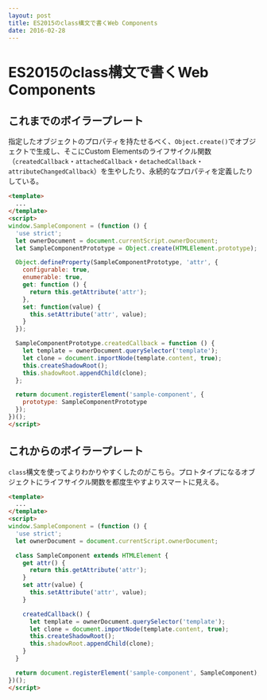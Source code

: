 ```yaml
---
layout: post
title: ES2015のclass構文で書くWeb Components
date: 2016-02-28
---
```


# ES2015のclass構文で書くWeb Components

## これまでのボイラープレート

指定したオブジェクトのプロパティを持たせるべく、`Object.create()`でオブジェクトで生成し、そこにCustom Elementsのライフサイクル関数（`createdCallback`・`attachedCallback`・`detachedCallback`・`attributeChangedCallback`）を生やしたり、永続的なプロパティを定義したりしている。

```html
<template>
  ...
</template>
<script>
window.SampleComponent = (function () {
  'use strict';
  let ownerDocument = document.currentScript.ownerDocument;
  let SampleComponentPrototype = Object.create(HTMLElement.prototype);

  Object.defineProperty(SampleComponentPrototype, 'attr', {
    configurable: true,
    enumerable: true,
    get: function () {
      return this.getAttribute('attr');
    },
    set: function(value) {
      this.setAttribute('attr', value);
    }
  });

  SampleComponentPrototype.createdCallback = function () {
    let template = ownerDocument.querySelector('template');
    let clone = document.importNode(template.content, true);
    this.createShadowRoot();
    this.shadowRoot.appendChild(clone);
  };

  return document.registerElement('sample-component', {
    prototype: SampleComponentPrototype
  });
})();
</script>
```

## これからのボイラープレート

`class`構文を使ってよりわかりやすくしたのがこちら。プロトタイプになるオブジェクトにライフサイクル関数を都度生やすよりスマートに見える。

```html
<template>
  ...
</template>
<script>
window.SampleComponent = (function () {
  'use strict';
  let ownerDocument = document.currentScript.ownerDocument;

  class SampleComponent extends HTMLElement {
    get attr() {
      return this.getAttribute('attr');
    }
    set attr(value) {
      this.setAttribute('attr', value);
    }

    createdCallback() {
      let template = ownerDocument.querySelector('template');
      let clone = document.importNode(template.content, true);
      this.createShadowRoot();
      this.shadowRoot.appendChild(clone);
    }
  }

  return document.registerElement('sample-component', SampleComponent);
})();
</script>
```
